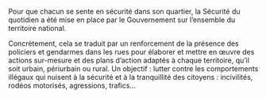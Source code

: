 <p id="brief">
Pour que chacun se sente en sécurité dans son quartier, la Sécurité du quotidien a été mise en place par le Gouvernement sur l’ensemble du territoire national.
</p>
<p>
Concrètement, cela se traduit par un renforcement de la présence des policiers et gendarmes dans les rues pour élaborer et mettre en œuvre des actions sur-mesure et des plans d’action adaptés à chaque territoire, qu’il soit urbain, périurbain ou rural. Un objectif : lutter contre les comportements illégaux qui nuisent à la sécurité et à la tranquillité des citoyens : incivilités, rodéos motorisés, agressions, trafics…
</p>